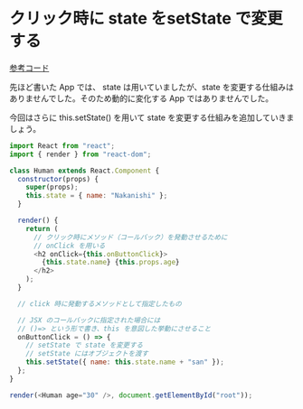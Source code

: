 # クリック時に state をsetState で変更する

[参考コード](https://codesandbox.io/s/2w4jn7y3kp)

先ほど書いた App では、 state は用いていましたが、state を変更する仕組みはありませんでした。そのため動的に変化する App ではありませんでした。

今回はさらに this.setState() を用いて state を変更する仕組みを追加していきましょう。


```js
import React from "react";
import { render } from "react-dom";

class Human extends React.Component {
  constructor(props) {
    super(props);
    this.state = { name: "Nakanishi" };
  }

  render() {
    return (
      // クリック時にメソッド（コールバック）を発動させるために
      // onClick を用いる
      <h2 onClick={this.onButtonClick}>
        {this.state.name} {this.props.age}
      </h2>
    );
  }

  // click 時に発動するメソッドとして指定したもの

  // JSX のコールバックに指定された場合には
  // ()=> という形で書き、this を意図した挙動にさせること
  onButtonClick = () => {
    // setState で state を変更する
    // setState にはオブジェクトを渡す
    this.setState({ name: this.state.name + "san" });
  };
}

render(<Human age="30" />, document.getElementById("root"));

```

